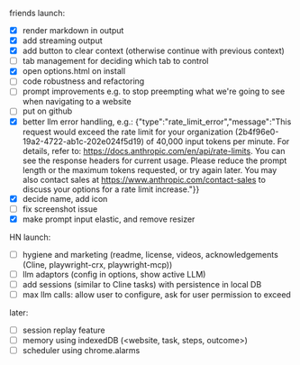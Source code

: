 friends launch:
- [x] render markdown in output
- [x] add streaming output
- [x] add button to clear context (otherwise continue with previous context)
- [ ] tab management for deciding which tab to control
- [x] open options.html on install
- [ ] code robustness and refactoring
- [ ] prompt improvements e.g. to stop preempting what we're going to see when navigating to a website
- [ ] put on github
- [x] better llm error handling, e.g.: {"type":"rate_limit_error","message":"This request would exceed the rate limit for your organization (2b4f96e0-19a2-4722-ab1c-202e024f5d19) of 40,000 input tokens per minute. For details, refer to: https://docs.anthropic.com/en/api/rate-limits. You can see the response headers for current usage. Please reduce the prompt length or the maximum tokens requested, or try again later. You may also contact sales at https://www.anthropic.com/contact-sales to discuss your options for a rate limit increase."}}
- [x] decide name, add icon
- [ ] fix screenshot issue
- [x] make prompt input elastic, and remove resizer

HN launch:
- [ ] hygiene and marketing (readme, license, videos, acknowledgements (Cline, playwright-crx, playwright-mcp))
- [ ] llm adaptors (config in options, show active LLM)
- [ ] add sessions (similar to Cline tasks) with persistence in local DB
- [ ] max llm calls: allow user to configure, ask for user permission to exceed

later:
- [ ] session replay feature
- [ ] memory using indexedDB (<website, task, steps, outcome>)
- [ ] scheduler using chrome.alarms